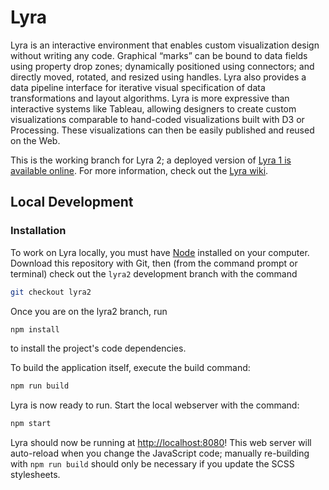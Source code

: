 # Lyra

Lyra is an interactive environment that enables custom visualization design without writing any code. Graphical “marks” can be bound to data fields using property drop zones; dynamically positioned using connectors; and directly moved, rotated, and resized using handles. Lyra also provides a data pipeline interface for iterative visual specification of data transformations and layout algorithms. Lyra is more expressive than interactive systems like Tableau, allowing designers to create custom visualizations comparable to hand-coded visualizations built with D3 or Processing. These visualizations can then be easily published and reused on the Web.

This is the working branch for Lyra 2; a deployed version of [Lyra 1 is available online](http://idl.cs.washington.edu/projects/lyra/). For more information, check out the [Lyra wiki](https://github.com/uwdata/lyra/wiki).

## Local Development

### Installation

To work on Lyra locally, you must have [Node](https://nodejs.org/) installed on your computer. Download this repository with Git, then (from the command prompt or terminal) check out the `lyra2` development branch with the command

```sh
git checkout lyra2
```

Once you are on the lyra2 branch, run

```sh
npm install
```

to install the project's code dependencies.

To build the application itself, execute the build command:

```sh
npm run build
```

Lyra is now ready to run. Start the local webserver with the command:

```sh
npm start
```

Lyra should now be running at [http://localhost:8080](http://localhost:8080)! This web server will auto-reload when you change the JavaScript code; manually re-building with `npm run build` should only be necessary if you update the SCSS stylesheets.
